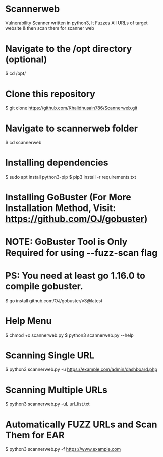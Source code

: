 # Scannerweb

Vulnerability Scanner written in python3, It Fuzzes All URLs of target website & then scan them for scanner web

# Navigate to the /opt directory (optional)
$ cd /opt/

# Clone this repository
$ git clone https://github.com/Khalidhusain786/Scannerweb.git

# Navigate to scannerweb folder
$ cd scannerweb

# Installing dependencies
$ sudo apt install python3-pip 
$ pip3 install -r requirements.txt

# Installing GoBuster (For More Installation Method, Visit: https://github.com/OJ/gobuster)
# NOTE: GoBuster Tool is Only Required for using --fuzz-scan flag
# PS: You need at least go 1.16.0 to compile gobuster.
$ go install github.com/OJ/gobuster/v3@latest

# Help Menu
$ chmod +x scannerweb.py
$ python3 scannerweb.py --help

# Scanning Single URL
$ python3 scannerweb.py -u https://example.com/admin/dashboard.php

# Scanning Multiple URLs
$ python3 scannerweb.py -uL url_list.txt

# Automatically FUZZ URLs and Scan Them for EAR 
$ python3 scannerweb.py -f https://www.example.com
